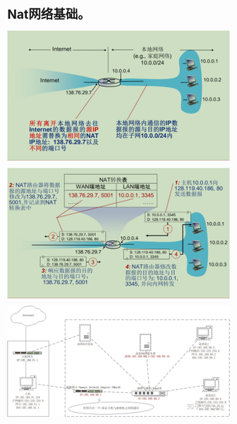 # Nat网络基础。

​![image](assets/image-20221125092912-6e1f2yt.png "img-nat")​

​![image](assets/image-20221125093014-ovvlhkc.png)​

​![image](assets/image-20221125093458-yqibjnx.png "img-vmware-nat")​

‍
